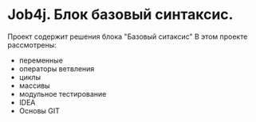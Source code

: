 # Job4j. Блок базовый синтаксис.

Проект содержит решения блока "Базовый ситаксис"
В этом проекте рассмотрены: 
- переменные
- операторы ветвления
- циклы
- массивы
- модульное тестирование
- IDEA
- Основы GIT